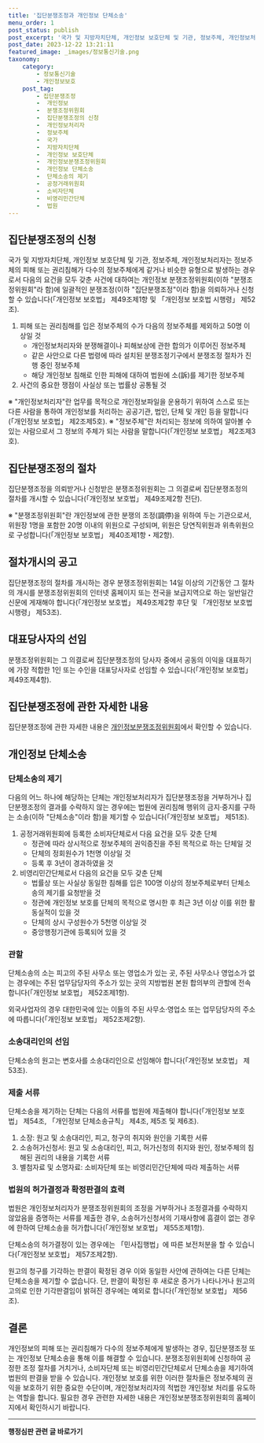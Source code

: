 ```yaml
---
title: '집단분쟁조정과 개인정보 단체소송'
menu_order: 1
post_status: publish
post_excerpt: '국가 및 지방자치단체, 개인정보 보호단체 및 기관, 정보주체, 개인정보처리자는 정보주체의 피해 또는 권리침해가 다수의 정보주체에게 같거나 비슷한 유형으로 발생하는 경우로서 다음의 요건을 모두 갖춘 사건에 대하여는 개인정보 분쟁조정위원회 이하  분쟁조정위원회 라 함 에 일괄적인 분쟁조정 이하  집단분쟁조정 이라 함 을 의뢰하거나 신청할 수 있습니다  개인정보 보호법  제49조제1항 및  개인정보 보호법 시행령  제52조 .'
post_date: 2023-12-22 13:21:11
featured_image: _images/정보통신기술.png
taxonomy:
    category:
        - 정보통신기술
        - 개인정보보호
    post_tag:
        - 집단분쟁조정
        -  개인정보
        -  분쟁조정위원회
        -  집단분쟁조정의 신청
        -  개인정보처리자
        -  정보주체
        -  국가
        -  지방자치단체
        -  개인정보 보호단체
        -  개인정보분쟁조정위원회
        -  개인정보 단체소송
        -  단체소송의 제기
        -  공정거래위원회
        -  소비자단체
        -  비영리민간단체
        -  법원
---
```



## 집단분쟁조정의 신청

국가 및 지방자치단체, 개인정보 보호단체 및 기관, 정보주체, 개인정보처리자는 정보주체의 피해 또는 권리침해가 다수의 정보주체에게 같거나 비슷한 유형으로 발생하는 경우로서 다음의 요건을 모두 갖춘 사건에 대하여는 개인정보 분쟁조정위원회(이하 "분쟁조정위원회"라 함)에 일괄적인 분쟁조정(이하 "집단분쟁조정"이라 함)을 의뢰하거나 신청할 수 있습니다(「개인정보 보호법」 제49조제1항 및 「개인정보 보호법 시행령」 제52조).

1. 피해 또는 권리침해를 입은 정보주체의 수가 다음의 정보주체를 제외하고 50명 이상일 것
    - 개인정보처리자와 분쟁해결이나 피해보상에 관한 합의가 이루어진 정보주체
    - 같은 사안으로 다른 법령에 따라 설치된 분쟁조정기구에서 분쟁조정 절차가 진행 중인 정보주체
    - 해당 개인정보 침해로 인한 피해에 대하여 법원에 소(訴)를 제기한 정보주체
2. 사건의 중요한 쟁점이 사실상 또는 법률상 공통될 것

※ "개인정보처리자"란 업무를 목적으로 개인정보파일을 운용하기 위하여 스스로 또는 다른 사람을 통하여 개인정보를 처리하는 공공기관, 법인, 단체 및 개인 등을 말합니다(「개인정보 보호법」 제2조제5호).
※ "정보주체"란 처리되는 정보에 의하여 알아볼 수 있는 사람으로서 그 정보의 주체가 되는 사람을 말합니다(「개인정보 보호법」 제2조제3호).

## 집단분쟁조정의 절차

집단분쟁조정을 의뢰받거나 신청받은 분쟁조정위원회는 그 의결로써 집단분쟁조정의 절차를 개시할 수 있습니다(「개인정보 보호법」 제49조제2항 전단).

※ "분쟁조정위원회"란 개인정보에 관한 분쟁의 조정(調停)을 위하여 두는 기관으로서, 위원장 1명을 포함한 20명 이내의 위원으로 구성되며, 위원은 당연직위원과 위촉위원으로 구성합니다(「개인정보 보호법」 제40조제1항・제2항).

## 절차개시의 공고

집단분쟁조정의 절차를 개시하는 경우 분쟁조정위원회는 14일 이상의 기간동안 그 절차의 개시를 분쟁조정위원회의 인터넷 홈페이지 또는 전국을 보급지역으로 하는 일반일간신문에 게재해야 합니다(「개인정보 보호법」 제49조제2항 후단 및 「개인정보 보호법 시행령」 제53조).

## 대표당사자의 선임

분쟁조정위원회는 그 의결로써 집단분쟁조정의 당사자 중에서 공동의 이익을 대표하기에 가장 적합한 1인 또는 수인을 대표당사자로 선임할 수 있습니다(「개인정보 보호법」 제49조제4항).

## 집단분쟁조정에 관한 자세한 내용

집단분쟁조정에 관한 자세한 내용은 [개인정보분쟁조정위원회](https://www.kopico.go.kr)에서 확인할 수 있습니다.

## 개인정보 단체소송

### 단체소송의 제기

다음의 어느 하나에 해당하는 단체는 개인정보처리자가 집단분쟁조정을 거부하거나 집단분쟁조정의 결과를 수락하지 않는 경우에는 법원에 권리침해 행위의 금지·중지를 구하는 소송(이하 "단체소송"이라 함)을 제기할 수 있습니다(「개인정보 보호법」 제51조).

1. 공정거래위원회에 등록한 소비자단체로서 다음 요건을 모두 갖춘 단체
    - 정관에 따라 상시적으로 정보주체의 권익증진을 주된 목적으로 하는 단체일 것
    - 단체의 정회원수가 1천명 이상일 것
    - 등록 후 3년이 경과하였을 것
2. 비영리민간단체로서 다음의 요건을 모두 갖춘 단체
    - 법률상 또는 사실상 동일한 침해를 입은 100명 이상의 정보주체로부터 단체소송의 제기를 요청받을 것
    - 정관에 개인정보 보호를 단체의 목적으로 명시한 후 최근 3년 이상 이를 위한 활동실적이 있을 것
    - 단체의 상시 구성원수가 5천명 이상일 것
    - 중앙행정기관에 등록되어 있을 것

### 관할

단체소송의 소는 피고의 주된 사무소 또는 영업소가 있는 곳, 주된 사무소나 영업소가 없는 경우에는 주된 업무담당자의 주소가 있는 곳의 지방법원 본원 합의부의 관할에 전속합니다(「개인정보 보호법」 제52조제1항).

외국사업자의 경우 대한민국에 있는 이들의 주된 사무소·영업소 또는 업무담당자의 주소에 따릅니다(「개인정보 보호법」 제52조제2항).

### 소송대리인의 선임

단체소송의 원고는 변호사를 소송대리인으로 선임해야 합니다(「개인정보 보호법」 제53조).

### 제출 서류

단체소송을 제기하는 단체는 다음의 서류를 법원에 제출해야 합니다(「개인정보 보호법」 제54조, 「개인정보 단체소송규칙」 제4조, 제5조 및 제6조).

1. 소장: 원고 및 소송대리인, 피고, 청구의 취지와 원인을 기록한 서류
2. 소송허가신청서: 원고 및 소송대리인, 피고, 허가신청의 취지와 원인, 정보주체의 침해된 권리의 내용을 기록한 서류
3. 별첨자료 및 소명자료: 소비자단체 또는 비영리민간단체에 따라 제출하는 서류

### 법원의 허가결정과 확정판결의 효력

법원은 개인정보처리자가 분쟁조정위원회의 조정을 거부하거나 조정결과를 수락하지 않았음을 증명하는 서류를 제출한 경우, 소송허가신청서의 기재사항에 흠결이 없는 경우에 한하여 단체소송을 허가합니다(「개인정보 보호법」 제55조제1항).

단체소송의 허가결정이 있는 경우에는 「민사집행법」에 따른 보전처분을 할 수 있습니다(「개인정보 보호법」 제57조제2항).

원고의 청구를 기각하는 판결이 확정된 경우 이와 동일한 사안에 관하여는 다른 단체는 단체소송을 제기할 수 없습니다. 단, 판결이 확정된 후 새로운 증거가 나타나거나 원고의 고의로 인한 기각판결임이 밝혀진 경우에는 예외로 합니다(「개인정보 보호법」 제56조).

## 결론

개인정보의 피해 또는 권리침해가 다수의 정보주체에게 발생하는 경우, 집단분쟁조정 또는 개인정보 단체소송을 통해 이를 해결할 수 있습니다. 분쟁조정위원회에 신청하여 공정한 조정 절차를 거치거나, 소비자단체 또는 비영리민간단체로서 단체소송을 제기하여 법원의 판결을 받을 수 있습니다. 개인정보 보호를 위한 이러한 절차들은 정보주체의 권익을 보호하기 위한 중요한 수단이며, 개인정보처리자의 적법한 개인정보 처리를 유도하는 역할을 합니다. 필요한 경우 관련한 자세한 내용은 개인정보분쟁조정위원회의 홈페이지에서 확인하시기 바랍니다.
<!-- wp:separator -->
<hr class="wp-block-separator has-alpha-channel-opacity"/>
<!-- /wp:separator -->

<!-- wp:group {"backgroundColor":"base","layout":{"type":"constrained"}} -->
<div class="wp-block-group has-base-background-color has-background"><!-- wp:paragraph {"align":"center","fontSize":"medium"} -->
<p class="has-text-align-center has-large-font-size"><strong>행정심판 관련 글 바로가기</strong></p>
<!-- /wp:paragraph -->


<!-- wp:latest-posts
{"categories":[{"id":15531,"count":19,"description":"","link":"https://uknowlaw.com/category/%ed%96%89%ec%a0%95%ec%8b%ac%ed%8c%90/","name":"행정심판","slug":"행정심판","taxonomy":"category","parent":0,"meta":[],"_links":{"self":[{"href":"https://uknowlaw.com/wp-json/wp/v2/categories/15531"}],"collection":[{"href":"https://uknowlaw.com/wp-json/wp/v2/categories"}],"about":[{"href":"https://uknowlaw.com/wp-json/wp/v2/taxonomies/category"}],"wp:post_type":[{"href":"https://uknowlaw.com/wp-json/wp/v2/posts?categories=15531"}],"curies":[{"name":"wp","href":"https://api.w.org/{rel}","templated":true}]}}],"postsToShow":100,"excerptLength":28,"postLayout":"grid","columns":2,"featuredImageAlign":"left","featuredImageSizeSlug":"large","fontSize":"small"} /--></div>
<!-- /wp:group -->